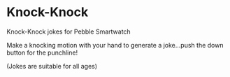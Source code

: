 Knock-Knock
===========

Knock-Knock jokes for Pebble Smartwatch

Make a knocking motion with your hand to generate a joke...push the down button for the punchline!

(Jokes are suitable for all ages)


